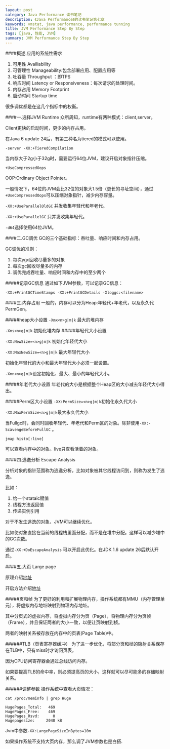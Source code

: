 ```yaml
---
layout: post
category: Java Performance 读书笔记
description: 《Java Performance》的读书笔记第七章
keywords: vmstat, java performance, performance tunning
title: JVM Performance Step By Step
tags: [java, 性能, JVM]
summary: JVM Performance Step By Step
---
```


####概述.应用的系统性需求

1.	可用性 Availiability
2.	可管理性 Manageability:包含部署应用、配置应用等
3.	吐吞量  Throughput ：即TPS
4.	响应时间 Latency or Responsiveness：每次请求的处理时间。
5.	内存占用 Memory Footprint
6.	启动时间 Startup time

很多调优都是在这几个指标中的权衡。


####一.选择JVM Runtime
众所周知，runtime有两种模式：client,server。 

Client更快的启动时间，更少的内存占用。

在Java 6 update 24后，有第三种名为tiered的模式可以使用。

	-server -XX:+TieredCompilation
	

当内存大于2g小于32g时，需要运行64位JVM，建议开启对象指针压缩。

	+UseCompressedOops
	
OOP:Ordinary Object Pointer。

一般情况下，64位的JVM会比32位的对象大1.5倍（更长的寻址空间），通过`+UseCompressedOops`可以压缩对象指针，减少内存容量。

`-XX:+UseParallelOldGC` 并发收集年轻代和年老代。

`-XX:+UseParallelGC` 只并发收集年轻代。

`-d64`选择使用64位JVM。

####二.GC调优
GC的三个基础指标：吞吐量、响应时间和内存占用。

GC调优的准则：

1.	每次ygc回收尽量多的对象
2.	每次gc回收尽量多的内存
3.	调优完成吞吐量、响应时间和内存中的至少两个

#####记录GC信息
通过如下JVM参数，可以记录GC信息：

	-XX:+PrintGCTimeStamps -XX:+PrintGCDetails -Xloggc:<filename>

####三.内存占用
一般的，内存可以分为Heap:年轻代+年老代，以及永久代PermGen。

#####heap大小设置
`-Xmx<n>g|m|k` 最大的堆内存

`-Xms<n>g|m|k` 初始化堆内存
#####年轻代大小设置

`-XX:NewSize=<n>g|m|k` 初始化年轻代大小

`-XX:MaxNewSize=<n>g|m|k` 最大年轻代大小

初始化年轻代的大小和最大年轻代大小必须一起设置。

`-Xmn<n>g|m|k`设定初始化、最大、最小的年轻代大小。

#####年老代大小设置
年老代的大小是根据整个Heap区的大小减去年轻代大小得出。

#####Perm区大小设置
`-XX:PermSize=<n>g|m|k`初始化永久代大小

`-XX:MaxPermSize<n>g|m|k`最大永久代大小


当Fullgc时，会同时回收年轻代、年老代和Perm区的对象。除非使用`-XX:-ScavengeBeforeFullGC` 。

	jmap histo[:live]
可以查看内存中的对象。live只查看活着的对象。

####四.逃逸分析 Escape Analysis

分析对象的指针范围称为逃逸分析，比如对象被其它线程访问到，则称为发生了逃逸。

比如：

1.	给一个stataic赋值
2.	线程方法返回值
3.	传递实例引用

对于不发生逃逸的对象，JVM可以继续优化。

比如使对象直接在当前的线程栈里面分配，而不是在堆中分配。这样可以减少堆中的GC次数。

通过`-XX:+DoEscapeAnalysis` 可以开启此优化。在JDK 1.6 update 26后默认开启。


####五.大页 Large page

原理介绍[地址](http://kenwublog.com/tune-large-page-for-jvm-optimization)

开启方法介绍[地址](http://dino.ciuffetti.info/2011/07/howto-java-huge-pages-linux/)

#####页和帧
为了更好的利用和扩展物理内存，操作系统都有MMU（内存管理单元），将虚拟内存地址映射到物理内存地址。

其中分页式的虚拟内存，将虚拟内存分为页（Page），将物理内存分为页帧（Frame），并且保证两者的大小一致，以便让页映射到桢。

两者的映射关系被存放在内存中的页表(Page Table)中。

######TLB（页表寄存器缓冲）
为了进一步优化，将部分页和桢的隐射关系保存在TLB中，只有miss时才访问页表。

因为CPU访问寄存器会通过总线访问内存。

如果要提高TLB的命中率，则必须提高页的大小，这样就可以尽可能多的存储映射关系。


######调整参数
操作系统中查看大页情况：

	cat /proc/meminfo | grep Huge
	
	HugePages_Total:   469
	HugePages_Free:    469
	HugePages_Rsvd:      0
	Hugepagesize:     2048 kB
	
Jvm中参数`-XX:LargePageSizeInBytes=10m`


如果操作系统不支持大页内存，那么调了JVM参数也是白搭.



	
